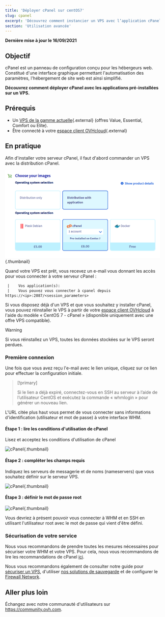 ```yaml
---
title: 'Déployer cPanel sur centOS7'
slug: cpanel
excerpt: 'Découvrez comment instancier un VPS avec l’application cPanel pré-installée.'
section: 'Utilisation avancée'
---
```


**Dernière mise à jour le 16/09/2021**

## Objectif

cPanel est un panneau de configuration conçu pour les hébergeurs web. Constitué d'une interface graphique permettant l'automatisation des paramètres, l'hébergement de site web est ainsi simplifié.

**Découvrez comment déployer cPanel avec les applications pré-installées sur un VPS.**

## Prérequis

- Un [VPS de la gamme actuelle](https://www.ovhcloud.com/fr/vps/){.external} (offres Value, Essential, Comfort ou Elite).
- Être connecté à votre [espace client OVHcloud](https://www.ovh.com/auth/?action=gotomanager&from=https://www.ovh.com/fr/&ovhSubsidiary=fr){.external}

## En pratique

Afin d'installer votre serveur cPanel, il faut d'abord commander un VPS avec la distribution cPanel.

![cPanel](images/cpanel_order.png){.thumbnail}

Quand votre VPS est prêt, vous recevez un e-mail vous donnant les accès pour vous connecter à votre serveur cPanel :

```
 |    Vos application(s):
 |    Vous pouvez vous connecter à cpanel depuis https://<ip>:2087/<session_parameters>
```

Si vous disposez déjà d'un VPS et que vous souhaitez y installer cPanel, vous pouvez réinstaller le VPS à partir de votre [espace client OVHcloud](https://www.ovh.com/auth/?action=gotomanager&from=https://www.ovh.com/fr/&ovhSubsidiary=fr) à l'aide du modèle « CentOS 7 - cPanel » (disponible uniquement avec une offre VPS compatible).

> [!warning]
>
> Si vous réinstallez un VPS, toutes les données stockées sur le VPS seront perdues.
> 

### Première connexion

Une fois que vous avez reçu l'e-mail avec le lien unique, cliquez sur ce lien pour effectuer la configuration initiale.

> [!primary]
>
> Si le lien a déjà expiré, connectez-vous en SSH au serveur à l’aide de l’utilisateur CentOS et exécutez la commande « whmlogin » pour générer un nouveau lien.
>

L'URL citée plus haut vous permet de vous connecter sans informations d'identification (utilisateur et mot de passe) à votre interface WHM.

#### Étape 1 : lire les conditions d'utilisation de cPanel

Lisez et acceptez les conditions d'utilisation de cPanel

![cPanel](images/license_validation.png){.thumbnail}

#### Étape 2 : compléter les champs requis

Indiquez les serveurs de messagerie et de noms (nameservers) que vous souhaitez définir sur le serveur VPS.

![cPanel](images/setup_config_cpanel.png){.thumbnail}

#### Étape 3 : définir le mot de passe root

![cPanel](images/change_root.png){.thumbnail}

Vous devriez à présent pouvoir vous connecter à WHM et en SSH en utilisant l'utilisateur root avec le mot de passe qui vient d'être défini.

### Sécurisation de votre service

Nous vous recommandons de prendre toutes les mesures nécessaires pour sécuriser votre WHM et votre VPS. Pour cela, nous vous recommandons de lire les recommandations de cPanel [ici](https://docs.cpanel.net/knowledge-base/security/tips-to-make-your-server-more-secure/).

Nous vous recommandons également de consulter notre guide pour [sécuriser un VPS](../conseils-securisation-vps/), d'utiliser [nos solutions de sauvegarde](../) et de configurer le [Firewall Network](../../dedicated/firewall-network/).

## Aller plus loin

Échangez avec notre communauté d'utilisateurs sur <https://community.ovh.com>.